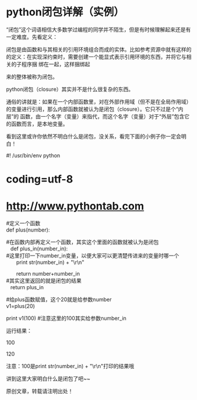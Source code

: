 # python闭包详解（实例）

“闭包”这个词语相信大多数学过编程的同学并不陌生，但是有时候理解起来还是有一定难度。先看定义：  
  
闭包是由函数和与其相关的引用环境组合而成的实体。比如参考资源中就有这样的的定义：在实现深约束时，需要创建一个能显式表示引用环境的东西，并将它与相关的子程序捆
绑在一起，这样捆绑起  
  
来的整体被称为闭包。  
  
python闭包（closure）其实并不是什么很复杂的东西。  
  
通俗的讲就是：如果在一个内部函数里，对在外部作用域（但不是在全局作用域）的变量进行引用，那么内部函数就被认为是闭包（closure）。它只不过是个“内层”的
函数，由一个名字（变量）来指代，而这个名字（变量）对于“外层”包含它的函数而言，是本地变量。  
  
看到这里或许你依然不明白什么是闭包，没关系，看完下面的小例子你一定会明白！  
  
#! /usr/bin/env python  
# coding=utf-8  
# http://www.pythontab.com  
  
#定义一个函数  
def plus(number):  
  
#在函数内部再定义一个函数，其实这个里面的函数就被认为是闭包  
   def plus_in(number_in):  
#这里打印一下number_in变量，以便大家可以更清楚传进来的变量时哪一个  
       print str(number_in) + "\r\n"  
  
       return number+number_in  
#其实这里返回的就是闭包的结果  
   return plus_in  
  
  
#给plus函数赋值，这个20就是给参数number  
v1=plus(20)  
  
print v1(100) #注意这里的100其实给参数number_in  
  
  
运行结果：  
  
100  
  
120  
  
注意：100是print str(number_in) + "\r\n"打印的结果哦  
  
讲到这里大家明白什么是闭包了吧~~  
  
原创文章，转载请注明出处！  

